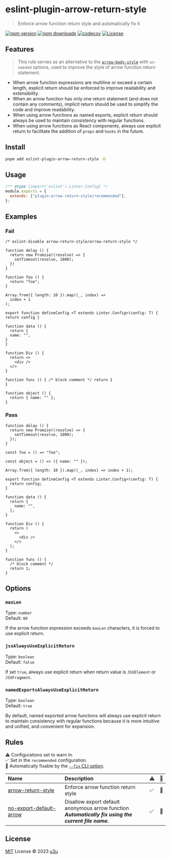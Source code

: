 # eslint-plugin-arrow-return-style

> Enforce arrow function return style and automatically fix it

[![npm version][npm-version-src]][npm-version-href]
[![npm downloads][npm-downloads-src]][npm-downloads-href]
[![codecov][codecov-src]][codecov-href] [![License][license-src]][license-href]

## Features

> This rule serves as an alternative to the
> [`arrow-body-style`](https://eslint.org/docs/latest/rules/arrow-body-style#as-needed)
> with `as-needed` options, used to improve the style of arrow function return
> statement.

- When arrow function expressions are multiline or exceed a certain length,
  explicit return should be enforced to improve readability and extensibility.
- When an arrow function has only one return statement (and does not contain any
  comments), implicit return should be used to simplify the code and improve
  readability.
- When using arrow functions as named exports, explicit return should always be
  used to maintain consistency with regular functions.
- When using arrow functions as React components, always use explicit return to
  facilitate the addition of `props` and `hooks` in the future.

## Install

```sh
pnpm add eslint-plugin-arrow-return-style -D
```

## Usage

```js
/** @type {import('eslint').Linter.Config} */
module.exports = {
  extends: ["plugin:arrow-return-style/recommended"],
};
```

## Examples

### Fail

```tsx
/* eslint-disable arrow-return-style/arrow-return-style */

function delay () {
  return new Promise((resolve) => {
    setTimeout(resolve, 1000);
  })
}

function foo () {
  return "foo";
}

Array.from({ length: 10 }).map((_, index) =>
  index + 1
);

export function defineConfig <T extends Linter.Config>(config: T) { return config }

function data () {
  return {
  name: "",
}
}

function Div () {
  return <>
    <div />
  </>
}

function func () { /* block comment */ return 1
}

function object () {
  return { name: "" };
}
```

### Pass

```tsx
function delay () {
  return new Promise((resolve) => {
    setTimeout(resolve, 1000);
  });
}

const foo = () => "foo";

const object = () => ({ name: "" });

Array.from({ length: 10 }).map((_, index) => index + 1);

export function defineConfig <T extends Linter.Config>(config: T) {
  return config;
}

function data () {
  return {
    name: "",
  };
}

function Div () {
  return (
    <>
      <div />
    </>
  );
}

function func () {
  /* block comment */
  return 1;
}
```

## Options

### `maxLen`

Type: `number`\
Default: `80`

If the arrow function expression exceeds `maxLen` characters, it is forced to
use explicit return.

### `jsxAlwaysUseExplicitReturn`

Type: `boolean`\
Default: `false`

If set `true`, always use explicit return when return value is `JSXElement` or
`JSXFragment`.

### `namedExportsAlwaysUseExplicitReturn`

Type: `boolean`\
Default: `true`

By default, named exported arrow functions will always use explicit return to
maintain consistency with regular functions because it is more intuitive and
unified, and convenient for expansion.

## Rules

<!-- prettier-ignore-start -->
<!-- begin auto-generated rules list -->

⚠️ Configurations set to warn in.\
✅ Set in the `recommended` configuration.\
🔧 Automatically fixable by the [`--fix` CLI option](https://eslint.org/docs/user-guide/command-line-interface#--fix).

| Name                                                             | Description                                                                                               | ⚠️ | 🔧 |
| :--------------------------------------------------------------- | :-------------------------------------------------------------------------------------------------------- | :- | :- |
| [arrow-return-style](docs/rules/arrow-return-style.md)           | Enforce arrow function return style                                                                       | ✅  | 🔧 |
| [no-export-default-arrow](docs/rules/no-export-default-arrow.md) | Disallow export default anonymous arrow function<br/>_**Automatically fix using the current file name.**_ | ✅  | 🔧 |

<!-- end auto-generated rules list -->
<!-- prettier-ignore-end -->

## License

[MIT](./LICENSE) License © 2023 [u3u](https://github.com/u3u)

<!-- Badges -->

[npm-version-src]: https://img.shields.io/npm/v/eslint-plugin-arrow-return-style
[npm-version-href]: https://npmjs.com/package/eslint-plugin-arrow-return-style
[npm-downloads-src]:
	https://img.shields.io/npm/dm/eslint-plugin-arrow-return-style
[npm-downloads-href]: https://npmjs.com/package/eslint-plugin-arrow-return-style
[codecov-src]:
	https://codecov.io/gh/u3u/eslint-plugin-arrow-return-style/graph/badge.svg
[codecov-href]: https://codecov.io/gh/u3u/eslint-plugin-arrow-return-style
[license-src]:
	https://img.shields.io/github/license/u3u/eslint-plugin-arrow-return-style.svg
[license-href]: ./LICENSE
